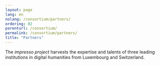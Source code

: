 ```yaml
---
layout: page
lang: en
nolang: /consortium/partners/
ordering: 02
parenturl: /consortium/
permalink: /consortium/partners/
title: "Partners"
---
```


<!-- content here will serve as an intro. Cfr. _layouts/consortium.html -->
The *impresso project* harvests the expertise and talents of three leading institutions in digital humanities from Luxembourg and Switzerland.

